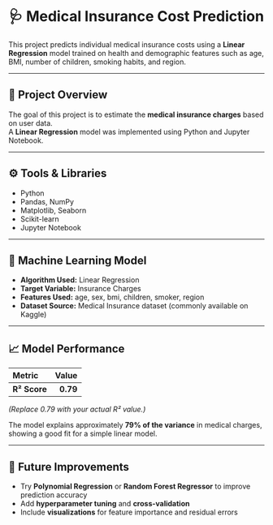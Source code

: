 # 🩺 Medical Insurance Cost Prediction

This project predicts individual medical insurance costs using a **Linear Regression** model trained on health and demographic features such as age, BMI, number of children, smoking habits, and region.

---

## 📘 Project Overview

The goal of this project is to estimate the **medical insurance charges** based on user data.  
A **Linear Regression** model was implemented using Python and Jupyter Notebook.

---

## ⚙️ Tools & Libraries

- Python  
- Pandas, NumPy  
- Matplotlib, Seaborn  
- Scikit-learn  
- Jupyter Notebook

---

## 🧠 Machine Learning Model

- **Algorithm Used:** Linear Regression  
- **Target Variable:** Insurance Charges  
- **Features Used:** age, sex, bmi, children, smoker, region  
- **Dataset Source:** Medical Insurance dataset (commonly available on Kaggle)

---

## 📈 Model Performance

| Metric | Value |
|:-------|------:|
| **R² Score** | **0.79** |

*(Replace 0.79 with your actual R² value.)*

The model explains approximately **79% of the variance** in medical charges, showing a good fit for a simple linear model.

---

## 🧩 Future Improvements

- Try **Polynomial Regression** or **Random Forest Regressor** to improve prediction accuracy  
- Add **hyperparameter tuning** and **cross-validation**  
- Include **visualizations** for feature importance and residual errors

